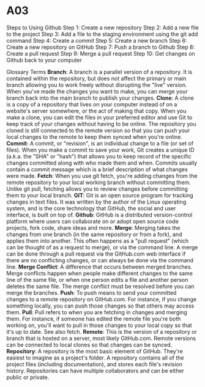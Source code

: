 # A03

Steps to Using Github
Step 1: Create a new repository
Step 2: Add a new file to the project
Step 3: Add a file to the staging environment using the git add command
Step 4: Create a commit
Step 5: Create a new branch
Step 6: Create a new repository on GitHub 
Step 7: Push a branch to Github
Step 8: Create a pull request
Step 9: Merge a pull request
Step 10: Get changes on Github back to your computer

Glossary Terms
**Branch**: A branch is a parallel version of a repository. It is contained within the repository, but does not affect the primary or main branch allowing you to work freely without disrupting the "live" version. When you've made the changes you want to make, you can merge your branch back into the main branch to publish your changes.
**Clone**: A clone is a copy of a repository that lives on your computer instead of on a website's server somewhere, or the act of making that copy. When you make a clone, you can edit the files in your preferred editor and use Git to keep track of your changes without having to be online. The repository you cloned is still connected to the remote version so that you can push your local changes to the remote to keep them synced when you're online.
**Commit**: A commit, or "revision", is an individual change to a file (or set of files). When you make a commit to save your work, Git creates a unique ID (a.k.a. the "SHA" or "hash") that allows you to keep record of the specific changes committed along with who made them and when. Commits usually contain a commit message which is a brief description of what changes were made.
**Fetch**: When you use git fetch, you're adding changes from the remote repository to your local working branch without committing them. Unlike git pull, fetching allows you to review changes before committing them to your local branch.
**GIT**: Git is an open source program for tracking changes in text files. It was written by the author of the Linux operating system, and is the core technology that GitHub, the social and user interface, is built on top of.
**Github**: GitHub is a distributed version-control platform where users can collaborate on or adopt open source code projects, fork code, share ideas and more.
**Merge**: Merging takes the changes from one branch (in the same repository or from a fork), and applies them into another. This often happens as a "pull request" (which can be thought of as a request to merge), or via the command line. A merge can be done through a pull request via the GitHub.com web interface if there are no conflicting changes, or can always be done via the command line.
**Merge Conflict**: A difference that occurs between merged branches. Merge conflicts happen when people make different changes to the same line of the same file, or when one person edits a file and another person deletes the same file. The merge conflict must be resolved before you can merge the branches.
**Push**: To push means to send your committed changes to a remote repository on GitHub.com. For instance, if you change something locally, you can push those changes so that others may access them.
**Pull**: Pull refers to when you are fetching in changes and merging them. For instance, if someone has edited the remote file you're both working on, you'll want to pull in those changes to your local copy so that it's up to date. See also fetch.
**Remote**: This is the version of a repository or branch that is hosted on a server, most likely GitHub.com. Remote versions can be connected to local clones so that changes can be synced.
**Repository**: A repository is the most basic element of GitHub. They're easiest to imagine as a project's folder. A repository contains all of the project files (including documentation), and stores each file's revision history. Repositories can have multiple collaborators and can be either public or private.
